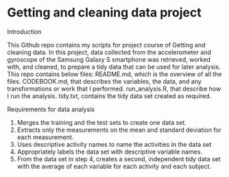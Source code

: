 # Getting and cleaning data project

Introduction

This Github repo contains my scripts for project course of Getting and cleaning data.
In this project, data collected from the accelerometer and gyroscope of the Samsung Galaxy S smartphone was retrieved, worked with, and cleaned, to prepare a tidy data that can be used for later analysis.
This repo contains below files: 
README.md, which is the overview of all the files.
CODEBOOK.md, that describes the variables, the data, and any transformations or work that I performed.
run_analysis.R, that describe how I run the analysis.
tidy.txt, contains the tidy data set created as required.

Requirements for data analysis

1. Merges the training and the test sets to create one data set.
2. Extracts only the measurements on the mean and standard deviation for each measurement.
3. Uses descriptive activity names to name the activities in the data set
4. Appropriately labels the data set with descriptive variable names.
5. From the data set in step 4, creates a second, independent tidy data set with the average of each variable for each activity and each subject.
